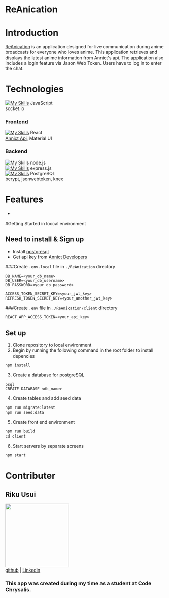 # ReAnication

# Introduction
[ReAnication](https://github.com/Ricccck/ReAnication/) is an application designed for live communication during anime broadcasts for everyone who loves anime. This application retrieves and displays the latest anime information from Annict's api. The application also includes a login feature via Jason Web Token. Users have to log in to enter the chat.

# Technologies
[![My Skills](https://skillicons.dev/icons?i=js)](https://skillicons.dev)
JavaScript<br>
socket.io
### Frontend
[![My Skills](https://skillicons.dev/icons?i=react)](https://skillicons.dev)
React<br>
[Annict Api](https://developers.annict.com/), Material UI
### Backend
[![My Skills](https://skillicons.dev/icons?i=nodejs)](https://skillicons.dev)
node.js<br>
[![My Skills](https://skillicons.dev/icons?i=express)](https://skillicons.dev)
express.js<br>
[![My Skills](https://skillicons.dev/icons?i=postgres)](https://skillicons.dev)
PostgreSQL<br>
bcrypt, jsonwebtoken, knex

# Features
* 

#Getting Started in loccal environment
## Need to install & Sign up
* Install [postgresql](https://www.postgresql.org/)
* Get api key from [Annict Developers](https://developers.annict.com/)

###Create ```.env.local``` file in ```./ReAnication``` directory
```
DB_NAME=<your_db_name>
DB_USER=<your_db_username>
DB_PASSWORD=<your_db_password>

ACCESS_TOKEN_SECRET_KEY=<your_jwt_key>
REFRESH_TOKEN_SECRET_KEY=<your_another_jwt_key>
```

###Create ```.env``` file in ```./ReAnication/client``` directory
```
REACT_APP_ACCESS_TOKEN=<your_api_key>
```

## Set up
1. Clone repository to local environment
2. Begin by running the following command in the root folder to install depencies  
```js
npm install
```
3. Create a database for postgreSQL
```
psql
CREATE DATABASE <db_name>
```
4. Create tables and add seed data
```js
npm run migrate:latest
npm run seed:data
```  
5. Create front end environment
```js
npm run build
cd client
```
6. Start servers by separate screens
```js
npm start
```

# Contributer
## Riku Usui<br>
<img src="https://avatars.githubusercontent.com/u/99594245?v=4" width="200px;" alt=""/><br>
[github](https://github.com/Ricccck/) | [Linkedin]()

### This app was created during my time as a student at Code Chrysalis.

